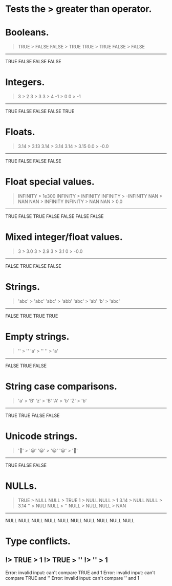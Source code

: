 # Tests the > greater than operator.

# Booleans.
> TRUE > FALSE
> FALSE > TRUE
> TRUE > TRUE
> FALSE > FALSE
---
TRUE
FALSE
FALSE
FALSE

# Integers.
> 3 > 2
> 3 > 3
> 3 > 4
> -1 > 0
> 0 > -1
---
TRUE
FALSE
FALSE
FALSE
TRUE

# Floats.
> 3.14 > 3.13
> 3.14 > 3.14
> 3.14 > 3.15
> 0.0 > -0.0
---
TRUE
FALSE
FALSE
FALSE

# Float special values.
> INFINITY > 1e300
> INFINITY > INFINITY
> INFINITY > -INFINITY
> NAN > NAN
> NAN > INFINITY
> INFINITY > NAN
> NAN > 0.0
---
TRUE
FALSE
TRUE
FALSE
FALSE
FALSE
FALSE

# Mixed integer/float values.
> 3 > 3.0
> 3 > 2.9
> 3 > 3.1
> 0 > -0.0
---
FALSE
TRUE
FALSE
FALSE

# Strings.
> 'abc' > 'abc'
> 'abc' > 'abb'
> 'abc' > 'ab'
> 'b' > 'abc'
---
FALSE
TRUE
TRUE
TRUE

# Empty strings.
> '' > ''
> 'a' > ''
> '' > 'a'
---
FALSE
TRUE
FALSE

# String case comparisons.
> 'a' > 'B'
> 'z' > 'B'
> 'A' > 'b'
> 'Z' > 'b'
---
TRUE
TRUE
FALSE
FALSE

# Unicode strings.
> '🙁' > '😀'
> '😀' > '😀'
> '😀' > '🙁'
---
TRUE
FALSE
FALSE

# NULLs.
> TRUE > NULL
> NULL > TRUE
> 1 > NULL
> NULL > 1
> 3.14 > NULL
> NULL > 3.14
> '' > NULl
> NULL > ''
> NULL > NULL
> NULL > NAN
---
NULL
NULL
NULL
NULL
NULL
NULL
NULL
NULL
NULL
NULL

# Type conflicts.
!> TRUE > 1
!> TRUE > ''
!> '' > 1
---
Error: invalid input: can't compare TRUE and 1
Error: invalid input: can't compare TRUE and ''
Error: invalid input: can't compare '' and 1
